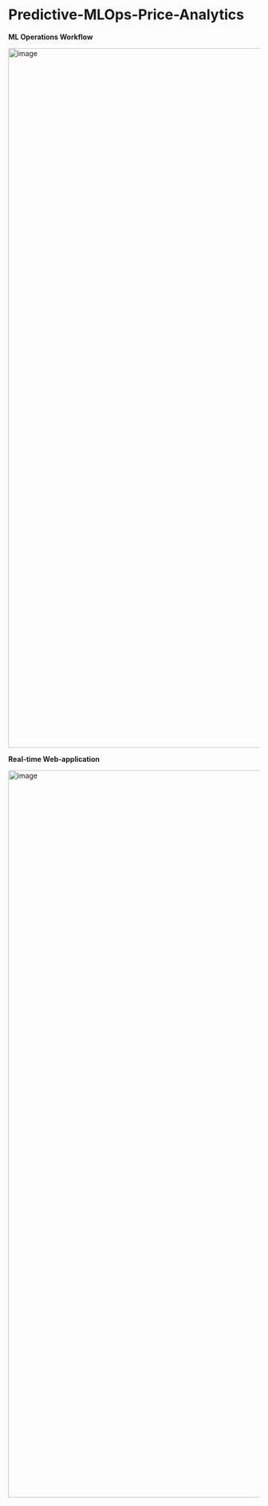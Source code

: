 # Predictive-MLOps-Price-Analytics

**ML Operations Workflow**

<img width="1399" alt="image" src="https://github.com/hamzahasan13/Predictive-MLOps-Price-Analytics/assets/114373000/cb1a72f1-c854-4d12-bb65-77b5dbb8f154">

**Real-time Web-application**

<img width="1454" alt="image" src="https://github.com/hamzahasan13/Predictive-MLOps-Price-Analytics/assets/114373000/f088d9bc-0753-43a4-9b61-88bb62cc1038">
